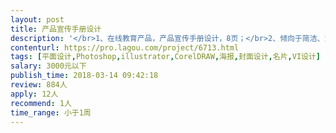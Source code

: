 ```yaml
---                
layout: post       
title: 产品宣传手册设计           
description: '</br>1、在线教育产品，产品宣传手册设计，8页；</br>2、倾向于简洁、清爽、扁平化的设计；</br>3、提供现有的图册供参考；</br>4、时间比较紧，最好3天之内完成；</br>'     
contenturl: https://pro.lagou.com/project/6713.html      
tags: [平面设计,Photoshop,illustrator,CorelDRAW,海报,封面设计,名片,VI设计]            
salary: 3000元以下          
publish_time: 2018-03-14 09:42:18         
review: 884人                   
apply: 12人                   
recommend: 1人                   
time_range: 小于1周              
---                 
```

